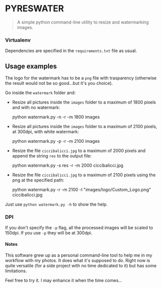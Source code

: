 # PYRESWATER

> A simple python command-line utility to resize and watermarking images.


### Virtualenv

Dependencies are specified in the `requirements.txt` file as usual.


## Usage examples

The logo for the watermark has to be a `png` file with trasparency (otherwise
the result would not be so good...but it's you choice).

Go inside the `watermark` folder and:


- Resize all pictures inside the `images` folder to a maximum of 1800 pixels
  and with no watermark:

    python watermark.py -n -r -m 1800 images


- Resize all pictures inside the `images` folder to a maximum of 2100 pixels,
  at 300dpi, with white watermark:

    python watermark.py -p -r -m 2100 images


- Resize the file `ciccibalicci.jpg` to a maximum of 2000 pixels and append the
  string `res` to the output file:

    python watermark.py -s res -r -m 2000 ciccibalicci.jpg

- Resize the file `ciccibalicci.jpg` to a maximum of 2100 pixels using the png
  at the specified path:

    python watermark.py -r -m 2100 -l "images/logo/Custom_Logo.png" ciccibalicci.jpg

Just use `python watermark.py -h` to show the help.




### DPI

If you don't specify the `-p` flag, all the processed images will be
scaled to 150dpi. If you use `-p` they will be at 300dpi.


#### Notes

This software grew up as a personal command-line tool to help me in my workflow
with my photos. It does what it's supposed to do.
Right now is quite versatile (for a side project with no time dedicated to it)
but has some limitations.

Feel free to try it. I may enhance it when the time comes...
